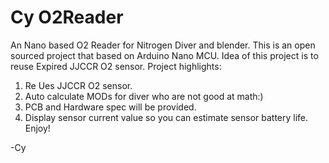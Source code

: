 # Cy O2Reader
An Nano based O2 Reader for Nitrogen Diver and blender.
This is an open sourced project that based on Arduino Nano MCU.
Idea of this project is to reuse Expired JJCCR O2 sensor.
Project highlights:
  1. Re Ues JJCCR O2 sensor.
  2. Auto calculate MODs for diver who are not good at math:)
  3. PCB and Hardware spec will be provided.
  4. Display sensor current value so you can estimate sensor battery life. 
Enjoy!

-Cy

